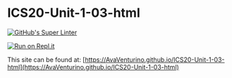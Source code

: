 # ICS20-Unit-1-03-html

[![GitHub's Super Linter](https://github.com/AvaVenturino/ICS20-Unit-1-03-html/workflows/GitHub's%20Super%20Linter/badge.svg)](https://github.com/AvaVenturino/ICS20-Unit-1-03-html/actions)

[![Run on Repl.it](https://repl.it/badge/github/AvaVenturino/ICS20-Unit-1-03-html)](https://repl.it/github/AvaVenturino/ICS20-Unit-1-03-html)

This site can be found at: [https://AvaVenturino.github.io/ICS20-Unit-1-03-html](https://AvaVenturino.github.io/ICS20-Unit-1-03-html)
